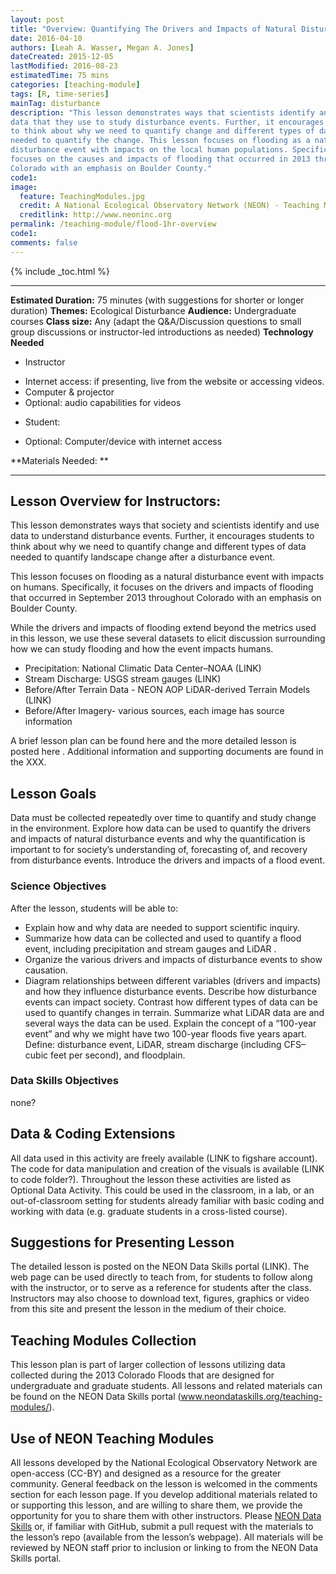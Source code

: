 ```yaml
---
layout: post
title: "Overview: Quantifying The Drivers and Impacts of Natural Disturbance Events – The 2013 Colorado Floods"
date: 2016-04-10
authors: [Leah A. Wasser, Megan A. Jones]
dateCreated: 2015-12-05
lastModified: 2016-08-23
estimatedTime: 75 mins
categories: [teaching-module]
tags: [R, time-series]
mainTag: disturbance
description: "This lesson demonstrates ways that scientists identify and use 
data that they use to study disturbance events. Further, it encourages students 
to think about why we need to quantify change and different types of data 
needed to quantify the change. This lesson focuses on flooding as a natural 
disturbance event with impacts on the local human populations. Specifically, it 
focuses on the causes and impacts of flooding that occurred in 2013 throughout 
Colorado with an emphasis on Boulder County." 
code1:
image:
  feature: TeachingModules.jpg
  credit: A National Ecological Observatory Network (NEON) - Teaching Module
  creditlink: http://www.neoninc.org
permalink: /teaching-module/flood-1hr-overview
code1: 
comments: false
---
```


{% include _toc.html %}

***
**Estimated Duration:** 75 minutes (with suggestions for shorter or longer duration)
**Themes:** Ecological Disturbance
**Audience:** Undergraduate courses
**Class size:** Any (adapt the Q&A/Discussion questions to small group
discussions or instructor-led introductions as needed)
**Technology Needed**

* Instructor
+ Internet access: if presenting, live from the website or accessing videos.
+ Computer & projector
+ Optional: audio capabilities for videos
* Student:
+ Optional: Computer/device with internet access 

**Materials Needed: **

***
## Lesson Overview for Instructors: 
This lesson demonstrates ways that society and scientists identify and use data 
to understand disturbance events. Further, it encourages students to think about 
why we need to quantify change and different types of data needed to quantify 
landscape change after a disturbance event. 

This lesson focuses on flooding as a natural disturbance event with impacts on 
humans. Specifically, it focuses on the drivers and impacts of flooding that 
occurred in September 2013 throughout Colorado with an emphasis on Boulder 
County. 

While the drivers and impacts of flooding extend beyond the metrics used in 
this lesson, we use these several datasets <LINK> to elicit discussion 
surrounding how we can study flooding and how the event impacts humans. 

* Precipitation: National Climatic Data Center–NOAA (LINK)
* Stream Discharge: USGS stream gauges (LINK)
* Before/After Terrain Data - NEON AOP LiDAR-derived Terrain Models (LINK)
* Before/After Imagery- various sources, each image has source information 

A brief lesson plan can be found here <LINK> and the more detailed lesson is 
posted here <LINK>. Additional information and supporting documents are found in
the XXX. 

## Lesson Goals 
Data must be collected repeatedly over time to quantify and study change in the 
environment.
Explore how data can be used to quantify the drivers and impacts of natural 
disturbance events and why the quantification is important to for society’s 
understanding of, forecasting of, and recovery from disturbance events. 
Introduce the drivers and impacts of a flood event.

### Science Objectives
After the lesson, students will be able to: 

* Explain how and why data are needed to support scientific inquiry.
* Summarize how data can be collected and used to quantify a flood event, 
including precipitation and stream gauges and LiDAR .
* Organize the various drivers and impacts of disturbance events to show 
causation. 
* Diagram relationships between different variables (drivers and impacts) and 
how they influence disturbance events.
Describe how disturbance events can impact society. 
Contrast how different types of data can be used to quantify changes in terrain. 
Summarize what LiDAR data are and several ways the data can be used.
Explain the concept of a “100-year event” and why we might have two 100-year floods five years apart.
Define: disturbance event, LiDAR, stream discharge (including CFS–cubic feet per second), and floodplain. 

### Data Skills Objectives
none?

## Data & Coding Extensions
All data used in this activity are freely available (LINK to figshare account). 
The code for data manipulation and creation of the visuals is available (LINK 
to code folder?). Throughout the lesson these activities are listed as 
Optional Data Activity. This could be used in the classroom, in a lab, or an 
out-of-classroom setting for students already familiar with basic coding and 
working with data (e.g. graduate students in a cross-listed course). 

## Suggestions for Presenting Lesson
The detailed lesson is posted on the NEON Data Skills portal (LINK). The web 
page can be used directly to teach from, for students to follow along with the 
instructor, or to serve as a reference for students after the class. 
Instructors may also choose to download text, figures, graphics or video from 
this site and present the lesson in the medium of their choice. 

## Teaching Modules Collection
This lesson plan is part of larger collection of lessons utilizing data 
collected during the 2013 Colorado Floods that are designed for undergraduate 
and graduate students. All lessons and related materials can be found on the 
NEON Data Skills portal (www.neondataskills.org/teaching-modules/). 

## Use of NEON Teaching Modules 
All lessons developed by the National Ecological Observatory Network are 
open-access (CC-BY) and designed as a resource for the greater community. 
General feedback on the lesson is welcomed in the comments section <Link> for 
each lesson page. If you develop additional materials related to or supporting 
this lesson, and are willing to share them, we provide the opportunity for you 
to share them with other instructors. Please 
<a href="mailto:neondataskills@neoninc.org?subject=Comment%20RE%3A%20Teaching%20Module">NEON Data Skills</a> 
or, if familiar with GitHub, submit a pull request with the materials to the 
lesson’s repo (available from the lesson’s webpage). All materials will be
reviewed by NEON staff prior to inclusion or linking to from the NEON Data 
Skills portal. 
